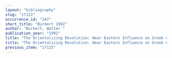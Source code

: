 ```yaml
---
layout: "bibliography"
slug: "17122"
occurrence_id: "347"
short_title: "Burkert 1992"
author: "Burkert, Walter "
publication_year: "1992"
title: "The Orientalizing Revolution: Near Eastern Influence on Greek Culture in the Early Archaic Age"
title: "The Orientalizing Revolution: Near Eastern Influence on Greek Culture in the Early Archaic Age"
previous_item: "17125"
---
```

